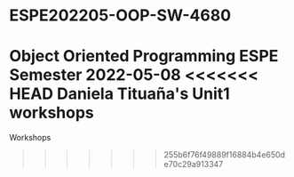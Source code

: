 # ESPE202205-OOP-SW-4680
Object Oriented Programming ESPE Semester 2022-05-08
<<<<<<< HEAD
Daniela Tituaña's Unit1 workshops
=======
Workshops
>>>>>>> 255b6f76f49889f16884b4e650de70c29a913347
